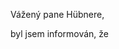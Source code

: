﻿---
prijemce: 
  role:     Bc. Zdeněk Hübner
  nazev:    oddělení sportu MHMP
  ulice:    Jungmannova 35
  PSC:      110 00
  mesto:    Praha 1
  DS:       
styl:       pirati-klub
vase:
  znacka:   
  den:
nase:
  znacka:   ZK Pha 71/2015
  misto:    Praha
vec:        Otevřená data
vyrizuje:   
  jmeno:    Ondřej Profant
  telefon:  +420 607 580 015
  mail:     ondrej.profat@praha.eu
---

Vážený pane Hübnere,

byl jsem informován, že
